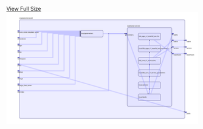 [View Full Size](https://raw.githubusercontent.com/mingfang/terraform-k8s-modules/master/modules/minecraft/diagram.svg?sanitize=true)<img src="diagram.svg"/>

